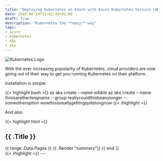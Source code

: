 ```yaml
---
title: "Deploying Kubernetes on Azure with Azure Kubernetes Service (AKS)"
date: 2018-06-14T12:02:43+01:00
draft: true
description: "Kubernetes the **easy** way"
tags:
- azure
- kubernetes
- k8s
- aks
---
```

![Kubernetes Logo](/images/Kubernetes.png)

With the ever increasing popularity of Kubernetes, cloud providers are now going out of their way to get you running Kubernetes on their platform.

Installation is simple:

{{< highlight bash >}}
az aks create --name wibble
az aks create --name thisisaratherlongname --group reallycouldthisbeanylonger --someotheroption wowthisisreallygettingquitelongnow
{{< /highlight >}}

And also

{{< highlight html >}}
<section id="main">
  <div>
    <h1 id="title">{{ .Title }}</h1>
    {{ range .Data.Pages }}
      {{ .Render "summary"}}
    {{ end }}
  </div>
</section>
{{< /highlight >}}
---
